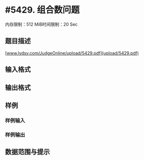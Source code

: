 # #5429. 组合数问题

内存限制：512 MiB时间限制：20 Sec

## 题目描述

[www.lydsy.com/JudgeOnline/upload/5429.pdf](upload/5429.pdf)

## 输入格式

## 输出格式

## 样例

### 样例输入

### 样例输出

## 数据范围与提示
